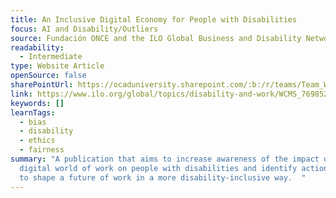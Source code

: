 ```yaml
---
title: An Inclusive Digital Economy for People with Disabilities
focus: AI and Disability/Outliers
source: Fundación ONCE and the ILO Global Business and Disability Network
readability:
  - Intermediate
type: Website Article
openSource: false
sharePointUrl: https://ocaduniversity.sharepoint.com/:b:/r/teams/Team_WeCount/Shared%20Documents/Resources%20and%20Tools/Literature%20(curated)/An%20Inclusive%20Digital%20Economy%20for%20People%20with%20Disabilities.pdf?csf=1&web=1&e=bP7IOo
link: https://www.ilo.org/global/topics/disability-and-work/WCMS_769852/lang--en/index.htm
keywords: []
learnTags:
  - bias
  - disability
  - ethics
  - fairness
summary: "A publication that aims to increase awareness of the impact of a
  digital world of work on people with disabilities and identify actions needed
  to shape a future of work in a more disability-inclusive way.  "
---
```

